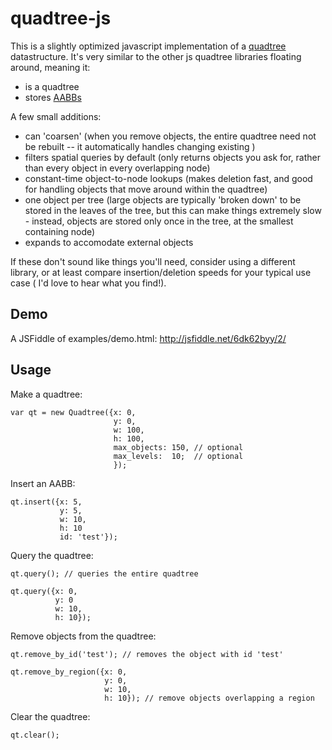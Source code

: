# quadtree-js

This is a slightly optimized javascript implementation of a [quadtree](http://en.wikipedia.org/wiki/Quadtree) datastructure. It's very similar to the other js quadtree libraries floating around, meaning it:

* is a quadtree
* stores [AABBs](http://en.wikipedia.org/wiki/Bounding_box#Axis-aligned_minimum_bounding_box)

A few small additions:

* can 'coarsen' (when you remove objects, the entire quadtree need not be rebuilt -- it automatically handles changing existing )
* filters spatial queries by default (only returns objects you ask for, rather than every object in every overlapping node)
* constant-time object-to-node lookups (makes deletion fast, and good for handling objects that move around within the quadtree)
* one object per tree (large objects are typically 'broken down' to be stored in the leaves of the tree, but this can make things extremely slow - instead, objects are stored only once in the tree, at the smallest containing node)
* expands to accomodate external objects

If these don't sound like things you'll need, consider using a different library, or at least compare insertion/deletion speeds for your typical use case ( I'd love to hear what you find!).


## Demo

A JSFiddle of examples/demo.html:
http://jsfiddle.net/6dk62byy/2/

## Usage

Make a quadtree:

    var qt = new Quadtree({x: 0,
                           y: 0,
                           w: 100,
                           h: 100,
                           max_objects: 150, // optional
                           max_levels:  10;  // optional
                           });

Insert an AABB:

    qt.insert({x: 5,
               y: 5,
               w: 10,
               h: 10
               id: 'test'});

Query the quadtree:

    qt.query(); // queries the entire quadtree

    qt.query({x: 0,
              y: 0
              w: 10,
              h: 10});

Remove objects from the quadtree:

    qt.remove_by_id('test'); // removes the object with id 'test'

    qt.remove_by_region({x: 0,
                         y: 0,
                         w: 10,
                         h: 10}); // remove objects overlapping a region

Clear the quadtree:

    qt.clear();